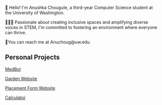 <p>👋 Hello! I'm Anushka Chougule, a third-year Computer Science student at the University of Washington.</p>
<p>👩🏽‍💻 Passionate about creating inclusive spaces and amplifying diverse voices in STEM, I'm committed to fostering an environment where everyone can thrive.</p>
<p>🤝You can reach me at Anuchoug@uw.edu.</p>

<h2>Personal Projects</h2>
<p><a href="https://github.com/Anushka23ja/MedBot">MedBot</a></p>
<p><a href="https://github.com/Anushka23ja/Nursery">Garden Website</a></p> 
<p><a href="https://github.com/Anushka23ja/ExcelPlacement">Placement Form Website </a></p>
<p><a href="https://github.com/Anushka23ja/Calculator">Calculator</a></p>



<!--
**Anushka23ja/Anushka23ja** is a ✨ _special_ ✨ repository because its `README.md` (this file) appears on your GitHub profile.

Here are some ideas to get you started:

- 🔭 I’m currently working on ...
- 🌱 I’m currently learning ...
- 👯 I’m looking to collaborate on ...
- 🤔 I’m looking for help with ...
- 💬 Ask me about ...
- 📫 How to reach me: ...
- 😄 Pronouns: ...
- ⚡ Fun fact: ...
-->
